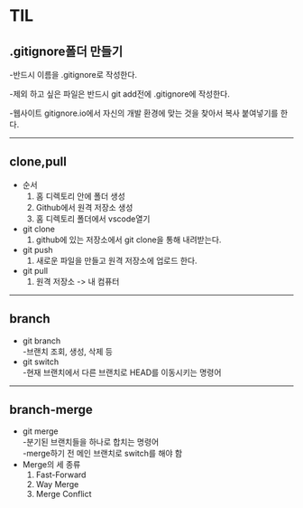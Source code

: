 # TIL
## .gitignore폴더 만들기     
  -반드시 이름을 .gitignore로 작성한다.
  
   -제외 하고 싶은 파일은 반드시 git add전에 .gitignore에 작성한다.

   -웹사이트 gitignore.io에서 자신의 개발 환경에 맞는 것을 찾아서 복사 붙여넣기를 한다.

-------------------------
## clone,pull
* 순서   
  1. 홈 디렉토리 안에 폴더 생성
  2. Github에서 원격 저장소 생성
  3. 홈 디렉토리 폴더에서 vscode열기
* git clone
  1. github에 있는 저장소에서 git clone을 통해 내려받는다.
* git push
  1. 새로운 파일을 만들고 원격 저장소에 업로드 한다.
* git pull
  1. 원격 저장소 -> 내 컴퓨터

---------------------
## branch
* git branch    
  -브랜치 조회, 생성, 삭제 등 
* git switch     
  -현재 브랜치에서 다른 브랜치로 HEAD를 이동시키는 명령어
  
-------------------
## branch-merge
* git merge     
  -분기된 브랜치들을 하나로 합치는 명령어      
  -merge하기 전 메인 브랜치로 switch를 해야 함
* Merge의 세 종류    
  1. Fast-Forward
  2. Way Merge
  3. Merge Conflict